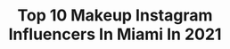 ---
title: Top 10 Makeup Instagram Influencers In Miami In 2021
description: >-
  Find top makeup Instagram influencers in Miami in 2021. Most popular hashtags: #miami #makeup #model #miamibeach.
platform: Instagram
hits: 418
text_top: Analyze the best Instagram accounts on inBeat.
text_bottom: inBeat holds 418 Instagram influencers like this in Miami, United States for you to collaborate.
profiles:
  - username: "karenhuggins_blog"
    fullname: >-
      Karen Huggins -Fashion Blogger
    bio: >-
      🤓 Woman in tech traveling around the 🌎 with style 💄👜👠 Fashion + Travel + Lifestyle 📍Miami ➡️ 🇻🇪 Citizen of the 🌎
    location: "United States"
    followers: 107230
    engagement: 89
    commentsToLikes: 0.135283
    id: ck55jzeo4y4gg0i111lu1niru
    verified: false
    hashtags: "#floridablogger, #miamiblogger, #miamiinfluencer, #luxuryblogger"
  - username: "shawnaedwards_"
    fullname: >-
      Shawna Edwards
    bio: >-
      I TELL YOU WHO I AM B.S. Program Director/ Model / Creator ✈️👑🌴🎬 Non Profit • KeyHavenFamilies Tik Tok: Shawnaedwards_ 📍Florida
    location: "United States"
    followers: 20579
    engagement: 301
    commentsToLikes: 0.066895
    id: ck0u6nekb2j1c0i19964xd7p0
    verified: false
    hashtags: "#tyrabanks, #influencer, #curly, #makeup"
  - username: "torianicholexoxo"
    fullname: >-
      Official IG of Toria Nichole💋
    bio: >-
      Remember my name, its relevant to the future. Xo MISS UNIVERSE BAHAMAS 15'🇧🇸 Designer Affirmation 📝 Traveler✨ Gryffindor 🦁 Foodie 🍲 ♋️ AMAZONIAN 📍MIA
    location: "United States"
    followers: 38195
    engagement: 452
    commentsToLikes: 0.011766
    id: ck6ucsc77h9kh0j71szig05ek
    verified: true
    hashtags: "#coffee, #skin, #foodie, #blackgirlmagic"
  - username: "andrewcarterbeauty"
    fullname: >-
      Andrew Carter - Beauty
    bio: >-
      Celeb Makeup Artist & Hairstylist Beauty Photographer 14 + years experience Cosmetics Owner & CEO #mua #fortlauderdale #extensions #glam #miami
    location: "United States"
    followers: 38035
    engagement: 179
    commentsToLikes: 0.020901
    id: ck5q225wldwox0i11itad848q
    verified: false
    hashtags: "#businessheadshots, #andrewcarterbeautylashes, #sunnyisles, #greeneyes"
  - username: "nataliiamakeupartist"
    fullname: >-
      Nataliia Nosokas
    bio: >-
      💄Makeup artist& Hair Styles 📸Headshot & Portrait Photography 📍Miami
    location: "United States"
    followers: 16885
    engagement: 155
    commentsToLikes: 0.337239
    id: ck14kyxbps0yi0i19qxl5xwsi
    verified: false
    hashtags: "#miamimodel, #muausa, #makeupmiami, #makeupflorida"
  - username: "sylvannatoledo"
    fullname: >-
      Sylvanna Toledo
    bio: >-
      Guatemala 🇬🇹 🏃🏼‍♀️ ▪️PR Marathon 2:55 ▪️PR HM 1:22
    location: "United States"
    followers: 22231
    engagement: 1265
    commentsToLikes: 0.032820
    id: ck8syminvl9w70j781t5iyo36
    verified: false
    hashtags: "#abs, #morningrunofficial, #run, #nike"
  - username: "alejandroleech"
    fullname: >-
      Alejandro Lee
    bio: >-
      #miami
    location: "United States"
    followers: 31233
    engagement: 208
    commentsToLikes: 0.031819
    id: ck5znh2fsog840i14fno4gwn9
    verified: false
    hashtags: "#miami, #makeupbymario, #makeup, #miamiphotography"
  - username: "alinakozyrka"
    fullname: >-
      Alina Kozyrka
    bio: >-
      International Model from Ukraine Currently in Miami 🙀 Agencies below 🇺🇦@sharm_mmg 🇺🇸@suprememgmt @thesyndical 🇫🇷@marilynagencyparis
    location: "United States"
    followers: 30720
    engagement: 217
    commentsToLikes: 0.024447
    id: ck0vz6who7m1t0i19d5sp8fgr
    verified: false
    hashtags: "#styleinspo, #bob, #blackandwhitephotography, #girls"
  - username: "bianca_alexandraaa"
    fullname: >-
      Baby Powder
    bio: >-
      Be the change you want to see in the world Collab- biancaoficialalexandra@yahoo.com
    location: "United States"
    followers: 75970
    engagement: 251
    commentsToLikes: 0.007781
    id: ck6u8pof3sxnh0j715xpd483r
    verified: false
    hashtags: "#pretty, #lincolnroad, #fashionstyle, #summervibes"
  - username: "cesciwest"
    fullname: >-
      Cescilia West🍍
    bio: >-
      Venezuelan 🇻🇪 in Chicago Foodlover/ Selfcare&Fashion/Photos📷❣️ Travel&Places 🗺 ➡️ @cescirecipes 🥞 💖
    location: "United States"
    followers: 8467
    engagement: 560
    commentsToLikes: 0.040133
    id: ck6tskjvt5a7z0j71mwn8w7p5
    verified: false
    hashtags: "#portrait, #chitown, #style, #neworleans"
---